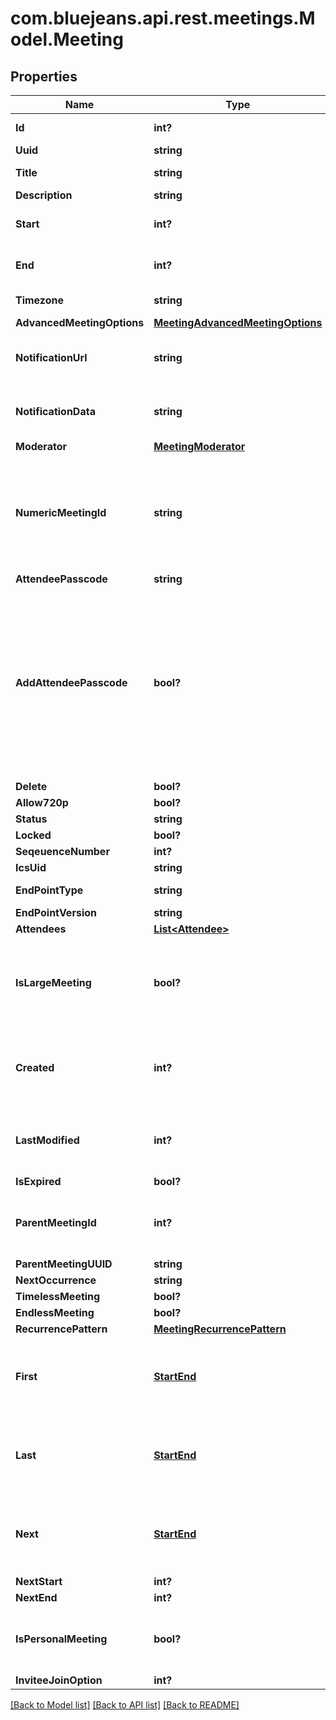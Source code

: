 # com.bluejeans.api.rest.meetings.Model.Meeting
## Properties

Name | Type | Description | Notes
------------ | ------------- | ------------- | -------------
**Id** | **int?** | Unique identifier for meeting. | [optional] 
**Uuid** | **string** |  | [optional] 
**Title** | **string** |  | [default to "My Test Meeting"]
**Description** | **string** |  | [optional] 
**Start** | **int?** | A [UNIX Timestamp](https://currentmillis.com/) in milliseconds | 
**End** | **int?** | A [UNIX Timestamp](https://currentmillis.com/) in milliseconds | 
**Timezone** | **string** |  | [optional] [default to "America/New_York"]
**AdvancedMeetingOptions** | [**MeetingAdvancedMeetingOptions**](MeetingAdvancedMeetingOptions.md) |  | [optional] 
**NotificationUrl** | **string** | this property is not used in the BlueJeans Meetings product | [optional] 
**NotificationData** | **string** | this property is not used in the BlueJeans Meetings product | [optional] 
**Moderator** | [**MeetingModerator**](MeetingModerator.md) |  | [optional] 
**NumericMeetingId** | **string** | The meeting ID that participants will see and use to join the conference. When joining via phone, this is the code they enter via DTMF to join. | [optional] 
**AttendeePasscode** | **string** |  | [optional] 
**AddAttendeePasscode** | **bool?** | Indicate if you want the attendees to be forced to enter a passcode on entry for extra security. The passcode will be randomly generated at schedule and will be returned in attendeePasscode property of the meeting. | [optional] 
**Delete** | **bool?** |  | [optional] 
**Allow720p** | **bool?** |  | [optional] 
**Status** | **string** |  | [optional] 
**Locked** | **bool?** |  | [optional] 
**SeqeuenceNumber** | **int?** |  | [optional] 
**IcsUid** | **string** |  | [optional] 
**EndPointType** | **string** |  | [default to "WEB_APP"]
**EndPointVersion** | **string** |  | [default to "2.10"]
**Attendees** | [**List&lt;Attendee&gt;**](Attendee.md) |  | [optional] 
**IsLargeMeeting** | **bool?** | If true, the meeting is assumed to be large and thus no announcement will be made when a participant joins. | [optional] 
**Created** | **int?** | This is the epoch-based time (in milliseconds) when the meeting was initially created. | [optional] 
**LastModified** | **int?** | This is the epoch-based time (in milliseconds) when the meeting was last changed. | [optional] 
**IsExpired** | **bool?** |  | [optional] 
**ParentMeetingId** | **int?** | This field contains the Meeting Id of the first meeting in a recurrence chain of meetings. | [optional] 
**ParentMeetingUUID** | **string** |  | [optional] 
**NextOccurrence** | **string** |  | [optional] 
**TimelessMeeting** | **bool?** |  | [optional] 
**EndlessMeeting** | **bool?** |  | [optional] 
**RecurrencePattern** | [**MeetingRecurrencePattern**](MeetingRecurrencePattern.md) |  | [optional] 
**First** | [**StartEnd**](StartEnd.md) | Starting and ending times of the first meeting in a chain of recurring meetings. | [optional] 
**Last** | [**StartEnd**](StartEnd.md) | Starting and ending times of the last meeting in a chain of recurring meetings. | [optional] 
**Next** | [**StartEnd**](StartEnd.md) | Starting and ending times of the next meeting in a chain of recurring meetings. | [optional] 
**NextStart** | **int?** |  | [optional] 
**NextEnd** | **int?** |  | [optional] 
**IsPersonalMeeting** | **bool?** | Use the scheduler&#39;s personal meeting room and Id for this meeting. | [optional] [default to false]
**InviteeJoinOption** | **int?** |  | [optional] 

[[Back to Model list]](../README.md#documentation-for-models) [[Back to API list]](../README.md#documentation-for-api-endpoints) [[Back to README]](../README.md)

